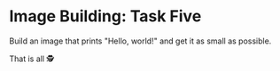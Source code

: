 # Image Building: Task Five

Build an image that prints "Hello, world!" and get it as small
as possible.

That is all 🕵
